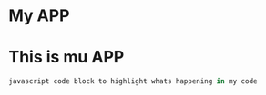 My APP
=======
# This is mu APP

~~~~~javascript
javascript code block to highlight whats happening in my code